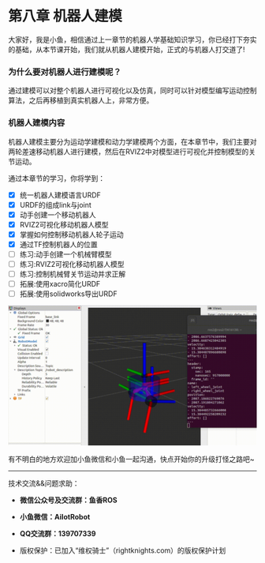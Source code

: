 # 第八章 机器人建模

大家好，我是小鱼，相信通过上一章节的机器人学基础知识学习，你已经打下夯实的基础，从本节课开始，我们就从机器人建模开始，正式的与机器人打交道了!

### 为什么要对机器人进行建模呢？

通过建模可以对整个机器人进行可视化以及仿真，同时可以针对模型编写运动控制算法，之后再移植到真实机器人上，非常方便。

### 机器人建模内容

机器人建模主要分为运动学建模和动力学建模两个方面，在本章节中，我们主要对两轮差速移动机器人进行建模，然后在RVIZ2中对模型进行可视化并控制模型的关节运动。

通过本章节的学习，你将学到：


- [x] 统一机器人建模语言URDF
- [x] URDF的组成link与joint
- [x] 动手创建一个移动机器人
- [x] RVIZ2可视化移动机器人模型
- [x] 掌握如何控制移动机器人轮子运动
- [x] 通过TF控制机器人的位置
- [ ] 练习:动手创建一个机械臂模型
- [ ] 练习:RVIZ2可视化移动机器人模型
- [ ] 练习:控制机械臂关节运动并求正解
- [ ] 拓展:使用xacro简化URDF
- [ ] 拓展:使用solidworks导出URDF

![rotate_urdf](章节介绍/imgs/rotate_urdf.gif)


有不明白的地方欢迎加小鱼微信和小鱼一起沟通，快点开始你的升级打怪之路吧~

--------------

技术交流&&问题求助：

- **微信公众号及交流群：鱼香ROS**
- **小鱼微信：AiIotRobot**
- **QQ交流群：139707339**

- 版权保护：已加入“维权骑士”（rightknights.com）的版权保护计划

